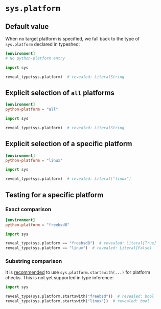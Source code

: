 # `sys.platform`

## Default value

When no target platform is specified, we fall back to the type of `sys.platform` declared in
typeshed:

```toml
[environment]
# No python-platform entry
```

```py
import sys

reveal_type(sys.platform)  # revealed: LiteralString
```

## Explicit selection of `all` platforms

```toml
[environment]
python-platform = "all"
```

```py
import sys

reveal_type(sys.platform)  # revealed: LiteralString
```

## Explicit selection of a specific platform

```toml
[environment]
python-platform = "linux"
```

```py
import sys

reveal_type(sys.platform)  # revealed: Literal["linux"]
```

## Testing for a specific platform

### Exact comparison

```toml
[environment]
python-platform = "freebsd8"
```

```py
import sys

reveal_type(sys.platform == "freebsd8")  # revealed: Literal[True]
reveal_type(sys.platform == "linux")  # revealed: Literal[False]
```

### Substring comparison

It is [recommended](https://docs.python.org/3/library/sys.html#sys.platform) to use
`sys.platform.startswith(...)` for platform checks. This is not yet supported in type inference:

```py
import sys

reveal_type(sys.platform.startswith("freebsd"))  # revealed: bool
reveal_type(sys.platform.startswith("linux"))  # revealed: bool
```
